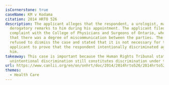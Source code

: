 ```yaml
---
isCornerstone: true
caseName: KM v Kodama
citation: 2014 HRTO 526
description: The applicant alleges that the respondent, a urologist, made
  derogatory remarks to him during his appointment. The applicant filed a
  complaint with the College of Physicians and Surgeons of Ontario, who found
  that there was a degree of miscommunication between the parties. The OHRT
  refused to dismiss the case and stated that it is not necessary for the
  applicant to prove that the respondent intentionally discriminated against
  him.
takeaway: This case is important because the Human Rights Tribunal stated that
  unintentional discrimination still constitutes discrimination under the Code.
url: https://www.canlii.org/en/on/onhrt/doc/2014/2014hrto526/2014hrto526.html?resultIndex=1
themes:
  - Health Care
---
```

